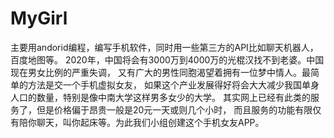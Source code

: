 # MyGirl
主要用andorid编程，编写手机软件，同时用一些第三方的API比如聊天机器人，百度地图等。
2020年，中国将会有3000万到4000万的光棍汉找不到老婆。中国现在男女比例的严重失调，
又有广大的男性同胞渴望着拥有一位梦中情人。最简单的方法是交一个手机虚拟女友，
如果这个产业发展得好将会大大减少我国单身人口的数量，特别是像中南大学这样男多女少的大学。
其实网上已经有此类的服务了，但是价格偏于昂贵一般是20元一天或则几个小时，
而且服务的功能有限仅有陪你聊天，叫你起床等。为此我们小组创建这个手机女友APP。
